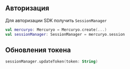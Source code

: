 ## Авторизация 

Для авторизации SDK получить `SessionManager`


```kotlin
val mercuryo: Mercuryo = Mercuryo.create(...)  
val sessionManager: SessionManager = mercuryo.session
```

## Обновления токена

```kotlin
sessionManager.updateToken(token: String)
```